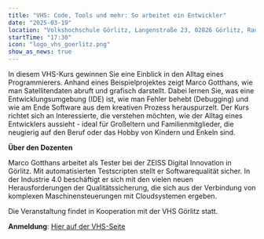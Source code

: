 ```yaml
---
title: "VHS: Code, Tools und mehr: So arbeitet ein Entwickler"
date: "2025-03-19"
location: "Volkshochschule Görlitz, Langenstraße 23, 02826 Görlitz, Raum 15"
startTime: "17:30"
icon: "logo_vhs_goerlitz.png"
show_as_news: true
---
```


In diesem VHS-Kurs gewinnen Sie eine Einblick in den Alltag eines Programmierers. Anhand eines Beispielprojektes zeigt Marco Gotthans, wie man Satellitendaten abruft und grafisch darstellt. Dabei lernen Sie, was eine Entwicklungsumgebung (IDE) ist, wie man Fehler behebt (Debugging) und wie am Ende Software aus dem kreativen Prozess herauspurzelt.
Der Kurs richtet sich an Interessierte, die verstehen möchten, wie der Alltag eines Entwicklers aussieht - ideal für Großeltern und Familienmitglieder, die neugierig auf den Beruf oder das Hobby von Kindern und Enkeln sind.

**Über den Dozenten**

Marco Gotthans arbeitet als Tester bei der ZEISS Digital Innovation in Görlitz. Mit automatisierten Testscripten stellt er Softwarequalität sicher. In der Industrie 4.0 beschäftigt er sich mit den vielen neuen Herausforderungen der Qualitätssicherung, die sich aus der Verbindung von komplexen Maschinensteuerungen mit Cloudsystemen ergeben.

Die Veranstaltung findet in Kooperation mit der VHS Görlitz statt.

**Anmeldung**: [Hier auf der VHS-Seite](https://www.vhs-goerlitz.de/programm/spezial-3.html?action%5B9%5D=course&courseId=595-C-25F51207&rowIndex=0)